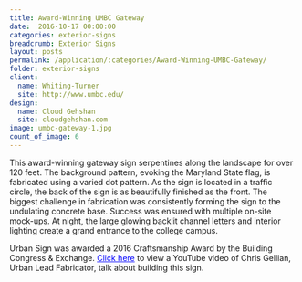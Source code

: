 ```yaml
---
title: Award-Winning UMBC Gateway
date:  2016-10-17 00:00:00
categories: exterior-signs
breadcrumb: Exterior Signs
layout: posts
permalink: /application/:categories/Award-Winning-UMBC-Gateway/
folder: exterior-signs
client:
  name: Whiting-Turner
  site: http://www.umbc.edu/
design:
  name: Cloud Gehshan
  site: cloudgehshan.com
image: umbc-gateway-1.jpg
count_of_image: 6
---
```


<div class="col-xs-12 col-sm-12 col-md-12 col-lg-12">
  <div class="fotorama application-item__slider" data-nav="thumbs" data-thumbheight="109" border-width="3">
    <a {{ href | img : "fotorama/umbc-gateway-1.jpg" }}></a>
    <a {{ href | img : "fotorama/umbc-gateway-2.jpg" }}></a>
    <a {{ href | img : "fotorama/umbc-gateway-3.jpg" }}></a>
    <a {{ href | img : "fotorama/umbc-gateway-4.jpg" }}></a>
    <a {{ href | img : "fotorama/umbc-gateway-5.jpg" }}></a>
    <a {{ href | img : "fotorama/umbc-gateway-6.jpg" }}></a>
  </div>
  <div class="visible-xs application-item__icon-slider">
    <i class="icon-swipe"></i>
  </div>
<p class="application-item__content application-item__content--bottom">
    This award-winning gateway sign serpentines along the landscape for over 120 feet. The background pattern, evoking the Maryland State flag, is fabricated using a varied dot pattern. As the sign is located in a traffic circle, the back of the sign is as beautifully finished as the front. The biggest challenge in fabrication was consistently forming the sign to the undulating concrete base. Success was ensured with multiple on-site mock-ups.  At night, the large glowing backlit channel letters and interior lighting create a grand entrance to the college campus.
  </p>
<p class="application-item__content application-item__content--bottom">
    Urban Sign was awarded a 2016 Craftsmanship Award by the Building Congress & Exchange. <a style='color:blue;' href='https://www.youtube.com/watch?v=f5UaOM150Qs'>Click here</a> to view a YouTube video of Chris Gellian, Urban Lead Fabricator, talk about building this sign.
  </p>
</div>
